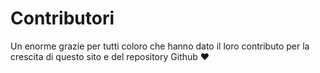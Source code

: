 # Contributori

Un enorme grazie per tutti coloro che hanno dato il loro contributo per la crescita di questo sito e del repository Github ❤️

<!-- ALL-CONTRIBUTORS-LIST:START - Do not remove or modify this section -->
<!-- prettier-ignore-start -->
<!-- markdownlint-disable -->

<!-- markdownlint-restore -->
<!-- prettier-ignore-end -->

<!-- ALL-CONTRIBUTORS-LIST:END -->